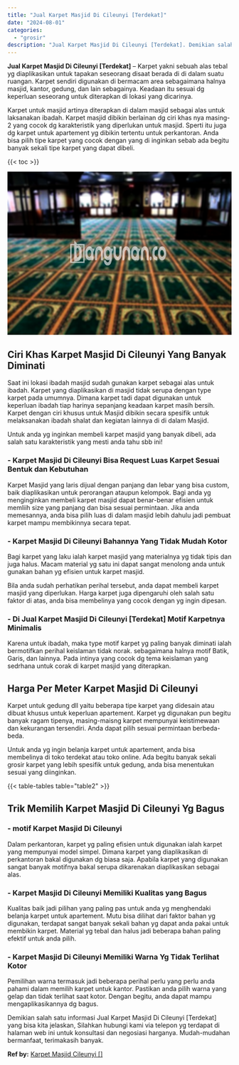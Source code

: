 ```yaml
---
title: "Jual Karpet Masjid Di Cileunyi [Terdekat]"
date: "2024-08-01"
categories: 
  - "grosir"
description: "Jual Karpet Masjid Di Cileunyi [Terdekat]. Demikian salah satu informasi Jual Karpet Masjid Di Cileunyi [Terdekat] yang bisa kita jelaskan, Silahkan hubung..."
---
```


**Jual Karpet Masjid Di Cileunyi \[Terdekat\]** – Karpet yakni sebuah alas tebal yg diaplikasikan untuk tapakan seseorang disaat berada di di dalam suatu ruangan. Karpet sendiri digunakan di bermacam area sebagaimana halnya masjid, kantor, gedung, dan lain sebagainya. Keadaan itu sesuai dg keperluan seseorang untuk diterapkan di lokasi yang dicarinya.

Karpet untuk masjid artinya diterapkan di dalam masjid sebagai alas untuk laksanakan ibadah. Karpet masjid dibikin berlainan dg ciri khas nya masing-2 yang cocok dg karakteristik yang diperlukan untuk masjid. Sperti itu juga dg karpet untuk apartement yg dibikin tertentu untuk perkantoran. Anda bisa pilih tipe karpet yang cocok dengan yang di inginkan sebab ada begitu banyak sekali tipe karpet yang dapat dibeli.

{{< toc >}}

![Jual Karpet Masjid Di Cileunyi [Terdekat]](/images/grosir-karpet-murah-67.png)

## Ciri Khas Karpet Masjid Di Cileunyi Yang Banyak Diminati

Saat ini lokasi ibadah masjid sudah gunakan karpet sebagai alas untuk ibadah. Karpet yang diaplikasikan di masjid tidak serupa dengan type karpet pada umumnya. Dimana karpet tadi dapat digunakan untuk keperluan ibadah tiap harinya sepanjang keadaan karpet masih bersih. Karpet dengan ciri khusus untuk Masjid dibikin secara spesifik untuk melaksanakan ibadah shalat dan kegiatan lainnya di di dalam Masjid.

Untuk anda yg inginkan membeli karpet masjid yang banyak dibeli, ada salah satu karakteristik yang mesti anda tahu sbb ini!

### \- Karpet Masjid Di Cileunyi Bisa Request Luas Karpet Sesuai Bentuk dan Kebutuhan

Karpet Masjid yang laris dijual dengan panjang dan lebar yang bisa custom, baik diaplikasikan untuk perorangan ataupun kelompok. Bagi anda yg menginginkan membeli karpet masjid dapat benar-benar efisien untuk memliih size yang panjang dan bisa sesuai permintaan. Jika anda memesannya, anda bisa pilih luas di dalam masjid lebih dahulu jadi pembuat karpet mampu membikinnya secara tepat.

### \- Karpet Masjid Di Cileunyi Bahannya Yang Tidak Mudah Kotor

Bagi karpet yang laku ialah karpet masjid yang materialnya yg tidak tipis dan juga halus. Macam material yg satu ini dapat sangat menolong anda untuk gunakan bahan yg efisien untuk karpet masjid.

Bila anda sudah perhatikan perihal tersebut, anda dapat membeli karpet masjid yang diperlukan. Harga karpet juga dipengaruhi oleh salah satu faktor di atas, anda bisa membelinya yang cocok dengan yg ingin dipesan.

### \- Di Jual Karpet Masjid Di Cileunyi \[Terdekat\] Motif Karpetnya Minimalis

Karena untuk ibadah, maka type motif karpet yg paling banyak diminati ialah bermotifkan perihal keislaman tidak norak. sebagaimana halnya motif Batik, Garis, dan lainnya. Pada intinya yang cocok dg tema keislaman yang sedrhana untuk corak di karpet masjid yang diterapkan.

## Harga Per Meter Karpet Masjid Di Cileunyi

Karpet untuk gedung dll yaitu beberapa tipe karpet yang didesain atau dibuat khusus untuk keperluan apartement. Karpet yg digunakan pun begitu banyak ragam tipenya, masing-maisng karpet mempunyai keistimewaan dan kekurangan tersendiri. Anda dapat pilih sesuai permintaan berbeda-beda.

Untuk anda yg ingin belanja karpet untuk apartement, anda bisa membelinya di toko terdekat atau toko online. Ada begitu banyak sekali grosir karpet yang lebih spesifik untuk gedung, anda bisa menentukan sesuai yang diinginkan.

{{< table-tables table="table2" >}}

## Trik Memilih Karpet Masjid Di Cileunyi Yg Bagus

### \- motif Karpet Masjid Di Cileunyi

Dalam perkantoran, karpet yg paling efisien untuk digunakan ialah karpet yang mempunyai model simpel. Dimana karpet yang diaplikasikan di perkantoran bakal digunakan dg biasa saja. Apabila karpet yang digunakan sangat banyak motifnya bakal serupa dikarenakan diaplikasikan sebagai alas.

### \- Karpet Masjid Di Cileunyi Memiliki Kualitas yang Bagus

Kualitas baik jadi pilihan yang paling pas untuk anda yg menghendaki belanja karpet untuk apartement. Mutu bisa dilihat dari faktor bahan yg digunakan, terdapat sangat banyak sekali bahan yg dapat anda pakai untuk membikin karpet. Material yg tebal dan halus jadi beberapa bahan paling efektif untuk anda pilih.

### \- Karpet Masjid Di Cileunyi Memiliki Warna Yg Tidak Terlihat Kotor

Pemilihan warna termasuk jadi beberapa perihal perlu yang perlu anda pahami dalam memilih karpet untuk kantor. Pastikan anda pilih warna yang gelap dan tidak terlihat saat kotor. Dengan begitu, anda dapat mampu mengaplikasikannya dg bagus.

Demikian salah satu informasi Jual Karpet Masjid Di Cileunyi \[Terdekat\] yang bisa kita jelaskan, Silahkan hubungi kami via telepon yg terdapat di halaman web ini untuk konsultasi dan negosiasi harganya. Mudah-mudahan bermanfaat, terimakasih banyak.

**Ref by:**  [Karpet Masjid Cileunyi []](https://id.wikipedia.org/wiki/Karpet)
